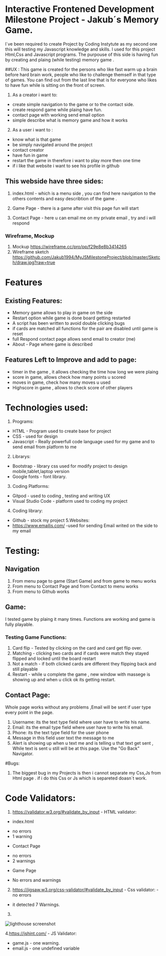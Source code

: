 # Interactive Frontened Development Milestone Project - Jakub´s Memory Game.

I´ve been required to create Project by Coding Instytute as my second one this will testing my Javascript knowledge and skills.
I used for this project Html,Css and Javascript programs. The purpouse of this side is having fun by creating and plaing (while testing)
memory game .

##UX :
This game is created for the persons who like fast warm up a brain before hard brain work, people who like to challenge themself in that type of games.
You can find out from the last line that is for everyone who likes to have fun while is sitting on the front of screen.

1. As a creator i want to:
* create simple navigation to the game or to the contact side.
* create respond game while plaing have fun.
* contact page with working send email option
* simple describe what is memory game and how it works

2. As a user i want to :
* know what is that game
* be simply navigated around the project
* contact creator 
* have fun in game 
* restart the game in therefore i want to play more then one time
* if i like that website i want to see his profile in github

## This webside have three sides:
1. index.html - which is a menu side , you can find here navigation to the others contents 
and easy describtion of the game .

2. Game Page - there is a game after visit this page fun will start

3. Contact Page - here u can email me on my private email , try and i will respond 

### Wireframe, Mockup
1. Mockup https://wireframe.cc/pro/pp/f29e8e8b3414265
2. Wireframe sketch  https://github.com/Jakub1994/MyJSMilestoneProject/blob/master/Sketch/draw.jpg?raw=true

# Features 
## Existing Features:
* Memory game allows to play in game on the side
* Restart option while game is done board getting restarted
* A script has been written to avoid double clicking bugs
* if cards are matched all functions for the pair are disabled until game is reset
* full Respond contact page allows send email to creator (me)
* About - Page where game is described
## Features Left to Improve and add to page:
* timer in the game , it allows checking the time how long we were plaing
* score in game, allows check how many points u scored
* moves in game, check how many moves u used
* Highscore in game , allows to check score of other players

# Technologies used:
1. Programs:
- HTML - Program used to create base for project
- CSS - used for design 
- Javascript - Really powerfull code language used for my game and to send email from platform to me
2. Librarys:
- Bootstrap - library css used for modify project to design mobile,tablet,laptop version
- Google fonts - font library.
3. Coding Platforms:
- Gitpod - used to coding , testing and writing UX
- Visual Studio Code - platform used to coding my project
4. Coding library:
- Github - stock my project
5.Websites:
- https://www.emailjs.com/ -used for sending Email writed on the side to my email

# Testing:
## Navigation 
1. From menu page to game (Start Game) and from game to menu works
2. From menu to Contact Page and from Contact to menu works
3. From menu to Github works
## Game:
I tested game by plaing it many times.
Functions are working and game is fully playable.

### Testing Game Functions:
1. Card flip - Tested by clicking on the card and card get flip over.
2. Matching - clicking two cards and if cards were match they stayed flipped and locked until the board restart
3. Not a match - if both clicked cards are different they flipping back and still playable
4. Restart - while u complete the game , new window with massege is showing up and when u click ok its getting restart.

## Contact Page:
Whole page works without any problems ,Email will be sent if user type every point in the page.
1. Username: its the text type field where user have to write his name.
2. Email: its the email type field where user have to write his email.
3. Phone: its the text type field for the user phone
4. Message in this field user text the message to me
5. Alert is showing up when u text me and is telling u that text get sent , 
While text is sent u still will be at this page. 
Use the "Go Back" Navigator.

#Bugs:
1. The biggest bug in my Projects is then i cannot separate my Css,Js from Html page .
if i do this Css or Js which is separeted doasn´t work.

# Code Validators:
1. https://validator.w3.org/#validate_by_input - HTML validator:
* index.html
- no errors
- 1 warning 
* Contact Page
- no errors
- 2 warnings
* Game Page
- No errors and warnings
2. https://jigsaw.w3.org/css-validator/#validate_by_input - Css validator:
-no errors 
- it detected 7 Warnings.
3.
![lighthouse screenshot](https://github.com/Jakub1994/MyJSMilestoneProject/blob/master/screenshot/lighthouse%20performance.png?raw=true)


4.https://jshint.com/ - JS Validator:
* game.js - one warning.
* email.js - one undefined variable
